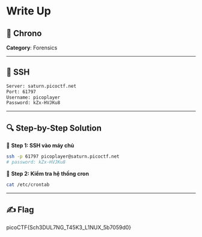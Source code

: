 # Write Up

## 📝 Chrono

**Category**: Forensics

---

## 🔐 SSH 

```txt
Server: saturn.picoctf.net  
Port: 61797  
Username: picoplayer  
Password: kZx-HVJKu8
```

---

## 🔍 Step-by-Step Solution

🧩 **Step 1: SSH vào máy chủ**

```bash
ssh -p 61797 picoplayer@saturn.picoctf.net
# password: kZx-HVJKu8
```

🧩 **Step 2: Kiểm tra hệ thống cron**

```bash
cat /etc/crontab
```

---

## ✍️ Flag

picoCTF{Sch3DUL7NG_T45K3_L1NUX_5b7059d0}
